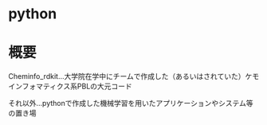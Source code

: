 # python
# 概要
Cheminfo_rdkit…大学院在学中にチームで作成した（あるいはされていた）ケモインフォマティクス系PBLの大元コード

それ以外…pythonで作成した機械学習を用いたアプリケーションやシステム等の置き場
